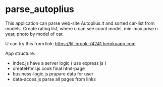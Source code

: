 # parse_autoplius

This application can parse web-site Autoplius.lt and sorted car-list from models.
Create rating list, where u can see count model, min-max prise n year, photo by model of car.

U can try this from link: https://lit-brook-74241.herokuapp.com

App structure:
  - index.js have a server logic ( use express js )
  - createHtml.js cook final html-page
  - business-logic.js prapare data for user
  - data-acces.js parse all pages from links
